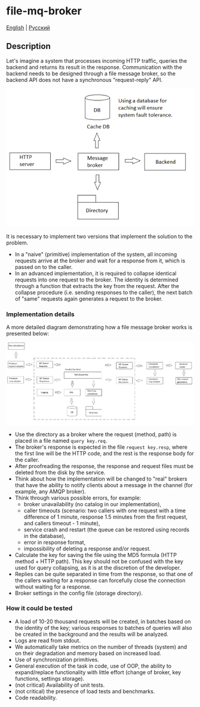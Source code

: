 # file-mq-broker

[English](README.md) | [Русский](README.ru.md)

## Description

Let's imagine a system that processes incoming HTTP traffic, queries the backend and returns its result in the response. Communication with the backend needs to be designed through a file message broker, so the backend API does not have a synchronous "request-reply" API.

![overall-architecture](docs/img/overall-architecture.png)

It is necessary to implement two versions that implement the solution to the problem.
- In a "naive" (primitive) implementation of the system, all incoming requests arrive at the broker and wait for a response from it, which is passed on to the caller.
- In an advanced implementation, it is required to collapse identical requests into one request to the broker. The identity is determined through a function that extracts the key from the request. After the collapse procedure (i.e. sending responses to the caller), the next batch of "same" requests again generates a request to the broker.

### Implementation details

A more detailed diagram demonstrating how a file message broker works is presented below:

![mqlibrary-architechture](docs/img/mqlibrary-architechture.png)

- Use the directory as a broker where the request (method, path) is placed in a file named `query key.req`.
- The broker's response is expected in the file `request key.resp`, where the first line will be the HTTP code, and the rest is the response body for the caller.
- After proofreading the response, the response and request files must be deleted from the disk by the service.
- Think about how the implementation will be changed to "real" brokers that have the ability to notify clients about a message in the channel (for example, any AMQP broker).
- Think through various possible errors, for example:
     - broker unavailability (no catalog in our implementation),
     - caller timeouts (scenario: two callers with one request with a time difference of 1 minute, response 1.5 minutes from the first request, and callers timeout - 1 minute),
     - service crash and restart (the queue can be restored using records in the database),
     - error in response format,
     - impossibility of deleting a response and/or request.
- Calculate the key for saving the file using the MD5 formula (HTTP method + HTTP path). This key should not be confused with the key used for query collapsing, as it is at the discretion of the developer.
- Replies can be quite separated in time from the response, so that one of the callers waiting for a response can forcefully close the connection without waiting for a response.
- Broker settings in the config file (storage directory).

### How it could be tested

- A load of 10-20 thousand requests will be created, in batches based on the identity of the key; various responses to batches of queries will also be created in the background and the results will be analyzed.
- Logs are read from stdout.
- We automatically take metrics on the number of threads (system) and on their degradation and memory based on increased load.
- Use of synchronization primitives.
- General execution of the task in code, use of OOP, the ability to expand/replace functionality with little effort (change of broker, key functions, settings storage).
- (not critical) Availability of unit tests.
- (not critical) the presence of load tests and benchmarks.
- Code readability.
